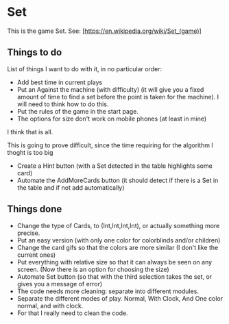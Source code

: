 # Set #

This is the game Set. See:
[https://en.wikipedia.org/wiki/Set_(game)]

## Things to do ##

List of things I want to do with it, in no particular order:


* Add best time in current plays
* Put an Against the machine (with difficulty) (it will give you a fixed amount of time to find a set before the point is taken for the machine). I will need to think how to do this.
* Put the rules of the game in the start page.
* The options for size don't work on mobile phones (at least in mine)

I think that is all.


This is going to prove difficult, since the time requiring for the algorithm I thoght is too big
* Create a Hint button (with a Set detected in the table highlights some card)
* Automate the AddMoreCards button (it should detect if there is a Set in the table and if not add automatically)


## Things done ##

* Change the type of Cards, to (Int,Int,Int,Int), or actually something more
precise.
* Put an easy version (with only one color for colorblinds and/or children)
* Change the card gifs so that the colors are more similar (I don't like the current ones)
* Put everything with relative size so that it can always be seen on any
screen. (Now there is an option for choosing the size)
* Automate Set button (so that with the third selection takes the set, or gives you a message of error)
* The code needs more cleaning: separate into different modules.
* Separate the different modes of play. Normal, With Clock, And One color normal, and with clock.
* For that I really need to clean the code.
